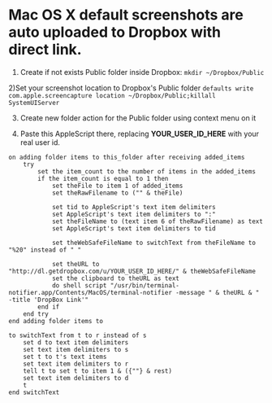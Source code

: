 # Mac OS X default screenshots are auto uploaded to Dropbox with direct link.

1) Create if not exists Public folder inside Dropbox:
`mkdir ~/Dropbox/Public`

2)Set your screenshot location to Dropbox's Public folder
`defaults write com.apple.screencapture location ~/Dropbox/Public;killall SystemUIServer`

3) Create new folder action for the Public folder using context menu on it

4) Paste this AppleScript there, replacing **YOUR_USER_ID_HERE** with your real user id.
```
on adding folder items to this_folder after receiving added_items
	try
		set the item_count to the number of items in the added_items
		if the item_count is equal to 1 then
			set theFile to item 1 of added_items
			set theRawFilename to ("" & theFile)
			
			set tid to AppleScript's text item delimiters
			set AppleScript's text item delimiters to ":"
			set theFileName to (text item 6 of theRawFilename) as text
			set AppleScript's text item delimiters to tid
			
			set theWebSafeFileName to switchText from theFileName to "%20" instead of " "
			
			set theURL to "http://dl.getdropbox.com/u/YOUR_USER_ID_HERE/" & theWebSafeFileName
			set the clipboard to theURL as text
			do shell script "/usr/bin/terminal-notifier.app/Contents/MacOS/terminal-notifier -message " & theURL & " -title 'DropBox Link'"
		end if
	end try
end adding folder items to

to switchText from t to r instead of s
	set d to text item delimiters
	set text item delimiters to s
	set t to t's text items
	set text item delimiters to r
	tell t to set t to item 1 & ({""} & rest)
	set text item delimiters to d
	t
end switchText
```
